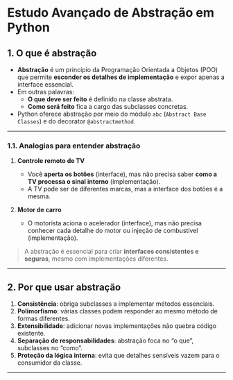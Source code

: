# Estudo Avançado de Abstração em Python

## 1. O que é abstração

- **Abstração** é um princípio da Programação Orientada a Objetos (POO) que permite **esconder os detalhes de implementação** e expor apenas a interface essencial.
- Em outras palavras:
  - **O que deve ser feito** é definido na classe abstrata.
  - **Como será feito** fica a cargo das subclasses concretas.
- Python oferece abstração por meio do módulo `abc` (`Abstract Base Classes`) e do decorator `@abstractmethod`.

---

### 1.1. Analogias para entender abstração

1. **Controle remoto de TV**  
   - Você **aperta os botões** (interface), mas não precisa saber **como a TV processa o sinal interno** (implementação).
   - A TV pode ser de diferentes marcas, mas a interface dos botões é a mesma.

2. **Motor de carro**  
   - O motorista aciona o acelerador (interface), mas não precisa conhecer cada detalhe do motor ou injeção de combustível (implementação).

> A abstração é essencial para criar **interfaces consistentes e seguras**, mesmo com implementações diferentes.

---

## 2. Por que usar abstração

1. **Consistência**: obriga subclasses a implementar métodos essenciais.
2. **Polimorfismo**: várias classes podem responder ao mesmo método de formas diferentes.
3. **Extensibilidade**: adicionar novas implementações não quebra código existente.
4. **Separação de responsabilidades**: abstração foca no “o que”, subclasses no “como”.
5. **Proteção da lógica interna**: evita que detalhes sensíveis vazem para o consumidor da classe.

---

